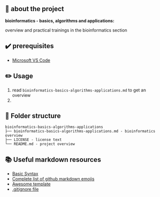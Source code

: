 ## :newspaper: about the project ##

**bioinformatics - basics, algorithms and applications:**

overview and practical trainings in the bioinformatics section

## :heavy_check_mark: prerequisites ##

* [Microsoft VS Code](https://code.visualstudio.com/download)

## :pencil2: Usage

1. read <code>bioinformatics-basics-algorithms-applications.md</code>  to get an overview
1. 

## :file_folder: Folder structure ##

    bioinformatics-basics-algorithms-applications
    ├── bioinformatics-basics-algorithms-applications.md - bioinformatics overview
    ├── LICENSE - license text
    └── README.md - project overview

## :books: Useful markdown resources ##

* [Basic Syntax](https://www.markdownguide.org/basic-syntax/)
* [Complete list of github markdown emojis](https://dev.to/nikolab/complete-list-of-github-markdown-emoji-markup-5aia)
* [Awesome template](https://github.com/ma-shamshiri/Human-Activity-Recognition/blob/main/README.md)
* [.gitignore file](https://git-scm.com/docs/gitignore)
